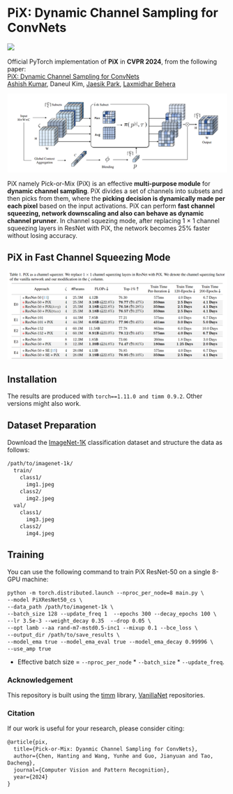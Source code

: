 # PiX: Dynamic Channel Sampling for ConvNets
<p align="left">
<a href="https://" alt="arXiv">
    <img src="https://" /></a>
</p>


Official PyTorch implementation of **PiX** in **CVPR 2024**, from the following paper:\
[PiX: Dynamic Channel Sampling for ConvNets ](https://)\
[Ashish Kumar](https://ashishkumar822.github.io), Daneul Kim, [Jaesik Park](https://jaesik.info/), [Laxmidhar Behera](https://scholar.google.co.in/citations?hl=en&user=QWTcyP8AAAAJ)

<img src="pic/pix.png" width="800px"/>

PiX namely Pick-or-Mix (PiX) is an effective **multi-purpose module** for **dynamic channel sampling**. PiX divides a set of channels into subsets and then picks from them, where the **picking decision is dynamically made per each pixel** based on the input activations. PiX can perform **fast channel squeezing, network downscaling and also can behave as dynamic channel prunner**. In channel squezing mode, after replacing 1 × 1 channel squeezing layers in ResNet with PiX, the network becomes 25% faster without losing accuracy. 


## PiX in Fast Channel Squeezing Mode

<img src="pic/pix_as_cs.png" width="720px"/>

## Installation

The results are produced with `torch==1.11.0 and timm 0.9.2`. Other versions might also work.


## Dataset Preparation

Download the [ImageNet-1K](http://image-net.org/) classification dataset and structure the data as follows:
```
/path/to/imagenet-1k/
  train/
    class1/
      img1.jpeg
    class2/
      img2.jpeg
  val/
    class1/
      img3.jpeg
    class2/
      img4.jpeg
```

## Training

You can use the following command to train PiX ResNet-50 on a single 8-GPU machine: 
```
python -m torch.distributed.launch --nproc_per_node=8 main.py \
--model PiXResNet50_cs \
--data_path /path/to/imagenet-1k \
--batch_size 128 --update_freq 1  --epochs 300 --decay_epochs 100 \ 
--lr 3.5e-3 --weight_decay 0.35  --drop 0.05 \
--opt lamb --aa rand-m7-mstd0.5-inc1 --mixup 0.1 --bce_loss \
--output_dir /path/to/save_results \
--model_ema true --model_ema_eval true --model_ema_decay 0.99996 \
--use_amp true 
```

- Effective batch size = `--nproc_per_node` * `--batch_size` * `--update_freq`. 

### Acknowledgement

This repository is built using the [timm](https://github.com/rwightman/pytorch-image-models) library, [VanillaNet](https://github.com/huawei-noah/VanillaNet) repositories.

### Citation
If our work is useful for your research, please consider citing:
```
@article{pix,
  title={Pick-or-Mix: Dyanmic Channel Sampling for ConvNets},
  author={Chen, Hanting and Wang, Yunhe and Guo, Jianyuan and Tao, Dacheng},
  journal={Computer Vision and Pattern Recognition},
  year={2024}
}
```


